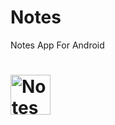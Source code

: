 # Notes
Notes App For Android

# <img width="64" height="64" alt="Notes" src="https://github.com/user-attachments/assets/543b5b66-e0ce-40c2-bfb6-a7d0f8b6e92d" />
